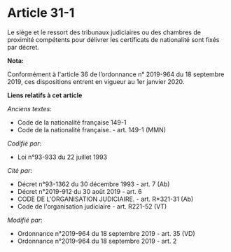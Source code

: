 # Article 31-1

Le siège et le ressort des tribunaux judiciaires ou des chambres de proximité compétents pour délivrer les certificats de
nationalité sont fixés par décret.

**Nota:**

Conformément à l'article 36 de l’ordonnance n° 2019-964 du 18 septembre 2019, ces dispositions entrent en vigueur au 1er
janvier 2020.

**Liens relatifs à cet article**

_Anciens textes_:

  - Code de la nationalité française 149-1
  - Code de la nationalité française. - art. 149-1 (MMN)

_Codifié par_:

  - Loi n°93-933 du 22 juillet 1993

_Cité par_:

  - Décret n°93-1362 du 30 décembre 1993 - art. 7 (Ab)
  - Décret n°2019-912 du 30 août 2019 - art. 6
  - CODE DE L'ORGANISATION JUDICIAIRE. - art. R*321-31 (Ab)
  - Code de l'organisation judiciaire - art. R221-52 (VT)

_Modifié par_:

  - Ordonnance n°2019-964 du 18 septembre 2019 - art. 35 (VD)
  - Ordonnance n°2019-964 du 18 septembre 2019 - art. 2

